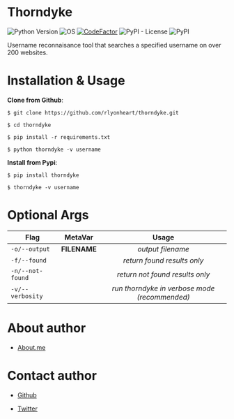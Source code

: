 # Thorndyke
![Python Version](https://img.shields.io/badge/python-3.x-blue?style=flat&logo=python)
![OS](https://img.shields.io/badge/OS-GNU%2FLinux-red?style=flat&logo=linux)
[![CodeFactor](https://www.codefactor.io/repository/github/rlyonheart/thorndyke/badge)](https://www.codefactor.io/repository/github/rlyonheart/thorndyke)
![PyPI - License](https://img.shields.io/pypi/l/thorndyke)
![PyPI](https://img.shields.io/pypi/v/thorndyke?style=flat&logo=pypi)

Username reconnaisance tool that searches a specified username on over 200 websites.

# Installation & Usage
**Clone from Github**:

```
$ git clone https://github.com/rlyonheart/thorndyke.git
```

```
$ cd thorndyke
```

```
$ pip install -r requirements.txt
```

```
$ python thorndyke -v username
```

**Install from Pypi**:

```
$ pip install thorndyke
```

```
$ thorndyke -v username
```

# Optional Args
| Flag |MetaVar|Usage|
| ------------- |:----------------------:|:---------:|
| <code>-o/--output</code>      |   **FILENAME** |  *output filename*  |
| <code>-f/--found</code>  |    |  *return found results only*  |
| <code>-n/--not-found</code>  |    |  *return not found results only*  |
| <code>-v/--verbosity</code>  |    |  *run thorndyke in verbose mode (recommended)*  |

# About author
* [About.me](https://about.me/rlyonheart)

# Contact author
* [Github](https://github.com/rlyonheart)

* [Twitter](https://twitter.com/rly0nheart)
